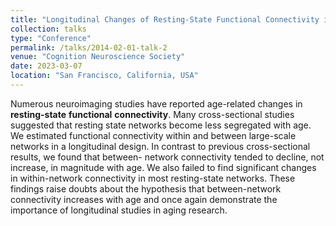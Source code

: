 ```yaml
---
title: "Longitudinal Changes of Resting-State Functional Connectivity in Healthy Older Adults."
collection: talks
type: "Conference"
permalink: /talks/2014-02-01-talk-2
venue: "Cognition Neuroscience Society"
date: 2023-03-07
location: "San Francisco, California, USA"
---
```


Numerous neuroimaging studies have reported age-related changes in **resting-state** **functional**
**connectivity**. Many cross-sectional studies suggested that resting state networks become
less segregated with age. We estimated functional connectivity within and
between large-scale networks in a longitudinal design. In contrast to previous cross-sectional results, we found that between-
network connectivity tended to decline, not increase, in magnitude with age. We also failed to
find significant changes in within-network connectivity in most resting-state networks. These
findings raise doubts about the hypothesis that between-network connectivity increases with
age and once again demonstrate the importance of longitudinal studies in aging research.